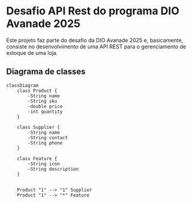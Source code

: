 # Desafio API Rest do programa DIO Avanade 2025

Este projeto faz parte do desafio da DIO Avanade 2025 e, basicamente, consiste no desenvolvimento de uma API REST para o gerenciamento de estoque de uma loja. 

## Diagrama de classes
```mermaid 
classDiagram
    class Product {
        -String name
        -String sku
        -double price
        -int quantity
    }
    
    class Supplier {
        -String name
        -String contact
        -String phone
    }
    
    class Feature {
        -String icon
        -String description
    }
    

    Product "1" --> "1" Supplier
    Product "1" --> "*" Feature
```

